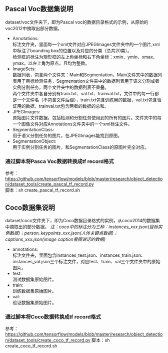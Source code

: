 ## Pascal Voc数据集说明
dataset/voc文件夹下，即为Pascal voc的数据目录格式的示例，从原始的voc2012中摘取出部分数据。
+ Annotations:  
标注文件夹，里面每一个xml文件对应JPEGImages文件夹中的一个图片,xml中标注了bounding box的位置以及对应的分类（总共20类）。  
检测框的标注为矩形框的左上角坐标和右下角坐标：xmin、ymin、xmax、ymax，以左上角为原点，且均为整数。
+ ImageSets:  
数据列表，包含两个文件夹：Main和Segmentation，Main文件夹中的数据列表用于目标检测任务，Segmentation文件夹中的数据列表用于语义分割或者实例分割任务，两个文件夹中的数据列表不重叠。  
两个文件夹中各自分别有train.txt、val.txt、trainval.txt，文件中的每一行都是一个文件名（不包含文件后缀），train.txt包含训练用的数据，val.txt包含验证用的数据，trainval.txt包含两者的数据的总和。
+ JPEGImages:  
原始图片文件数据，包括检测和分割任务使用到的所有的图片。文件夹中的每一个图像文件对应Annotations文件夹中的一个xml标注文件。
+ SegmentationClass:  
用于语义分割任务的图片，在JPEGImages能找到原图。
+ SegmentationObject:  
用于实例分割任务的图片，和SegmentationClass的原图片完全对应。

### 通过脚本将Pasca Voc数据转换成tf record格式
参考：https://github.com/tensorflow/models/blob/master/research/object_detection/dataset_tools/create_pascal_tf_record.py  
脚本：sh create_pascal_tf_record.sh

## Coco数据集说明
dataset/coco文件夹下，即为Coco数据目录格式的实例，从coco2014的数据集中摘取出的部分数据。
*注：coco中的标注分为三种：instances_xxx.json(目标实例数据)；person_keypoints_xxx.json(人体关键点数据)；captions_xxx.json(image caption看图说话的数据)*  
+ annotations:  
标注文件夹，里面包含instances_test.json、instances_train.json、instances_val.json三个标注文件，对应test、train、val三个文件夹中的原始图片。
+ test:  
测试数据集原始图片。
+ train:  
训练数据集原始图片。
+ val:  
验证数据集原始图片。

### 通过脚本将Coco数据转换成tf record格式
参考：https://github.com/tensorflow/models/blob/master/research/object_detection/dataset_tools/create_coco_tf_record.py
脚本：sh create_coco_tf_record.sh





